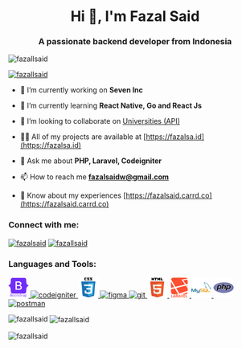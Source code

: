 <h1 align="center">Hi 👋, I'm Fazal Said</h1>
<h3 align="center">A passionate backend developer from Indonesia</h3>

<p align="left"> <img src="https://komarev.com/ghpvc/?username=fazallsaid&label=Profile%20views&color=0e75b6&style=flat" alt="fazallsaid" /> </p>

<p align="left"> <a href="https://github.com/ryo-ma/github-profile-trophy"><img src="https://github-profile-trophy.vercel.app/?username=fazallsaid" alt="fazallsaid" /></a> </p>

- 🔭 I’m currently working on **Seven Inc**

- 🌱 I’m currently learning **React Native, Go and React Js**

- 👯 I’m looking to collaborate on [Universities (API)](https://github.com/fazallsaid/UniversitiesAPI)

- 👨‍💻 All of my projects are available at [https://fazalsa.id](https://fazalsa.id)

- 💬 Ask me about **PHP, Laravel, Codeigniter**

- 📫 How to reach me **fazalsaidw@gmail.com**

- 📄 Know about my experiences [https://fazalsaid.carrd.co](https://fazalsaid.carrd.co)

<h3 align="left">Connect with me:</h3>
<p align="left">
<a href="https://linkedin.com/in/fazalsaid" target="blank"><img align="center" src="https://raw.githubusercontent.com/rahuldkjain/github-profile-readme-generator/master/src/images/icons/Social/linked-in-alt.svg" alt="fazalsaid" height="30" width="40" /></a>
<a href="https://instagram.com/fazallsaid" target="blank"><img align="center" src="https://raw.githubusercontent.com/rahuldkjain/github-profile-readme-generator/master/src/images/icons/Social/instagram.svg" alt="fazallsaid" height="30" width="40" /></a>
</p>

<h3 align="left">Languages and Tools:</h3>
<p align="left"> <a href="https://getbootstrap.com" target="_blank" rel="noreferrer"> <img src="https://raw.githubusercontent.com/devicons/devicon/master/icons/bootstrap/bootstrap-plain-wordmark.svg" alt="bootstrap" width="40" height="40"/> </a> <a href="https://codeigniter.com" target="_blank" rel="noreferrer"> <img src="https://cdn.worldvectorlogo.com/logos/codeigniter.svg" alt="codeigniter" width="40" height="40"/> </a> <a href="https://www.w3schools.com/css/" target="_blank" rel="noreferrer"> <img src="https://raw.githubusercontent.com/devicons/devicon/master/icons/css3/css3-original-wordmark.svg" alt="css3" width="40" height="40"/> </a> <a href="https://www.figma.com/" target="_blank" rel="noreferrer"> <img src="https://www.vectorlogo.zone/logos/figma/figma-icon.svg" alt="figma" width="40" height="40"/> </a> <a href="https://git-scm.com/" target="_blank" rel="noreferrer"> <img src="https://www.vectorlogo.zone/logos/git-scm/git-scm-icon.svg" alt="git" width="40" height="40"/> </a> <a href="https://www.w3.org/html/" target="_blank" rel="noreferrer"> <img src="https://raw.githubusercontent.com/devicons/devicon/master/icons/html5/html5-original-wordmark.svg" alt="html5" width="40" height="40"/> </a> <a href="https://laravel.com/" target="_blank" rel="noreferrer"> <img src="https://raw.githubusercontent.com/devicons/devicon/master/icons/laravel/laravel-plain-wordmark.svg" alt="laravel" width="40" height="40"/> </a> <a href="https://www.mysql.com/" target="_blank" rel="noreferrer"> <img src="https://raw.githubusercontent.com/devicons/devicon/master/icons/mysql/mysql-original-wordmark.svg" alt="mysql" width="40" height="40"/> </a> <a href="https://www.php.net" target="_blank" rel="noreferrer"> <img src="https://raw.githubusercontent.com/devicons/devicon/master/icons/php/php-original.svg" alt="php" width="40" height="40"/> </a> <a href="https://postman.com" target="_blank" rel="noreferrer"> <img src="https://www.vectorlogo.zone/logos/getpostman/getpostman-icon.svg" alt="postman" width="40" height="40"/> </a> </p>

<p><img align="left" src="https://github-readme-stats.vercel.app/api/top-langs?username=fazallsaid&show_icons=true&locale=en&layout=compact" alt="fazallsaid" /></p>

<p>&nbsp;<img align="center" src="https://github-readme-stats.vercel.app/api?username=fazallsaid&show_icons=true&locale=en" alt="fazallsaid" /></p>

<p><img align="center" src="https://github-readme-streak-stats.herokuapp.com/?user=fazallsaid&" alt="fazallsaid" /></p>
